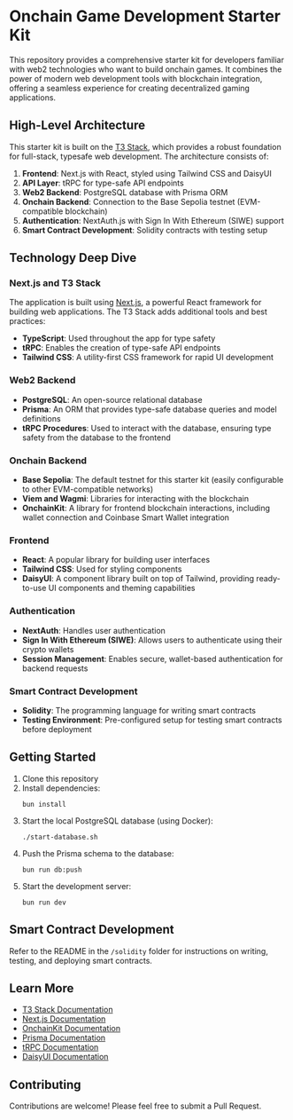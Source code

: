 # Onchain Game Development Starter Kit

This repository provides a comprehensive starter kit for developers familiar with web2 technologies who want to build onchain games. It combines the power of modern web development tools with blockchain integration, offering a seamless experience for creating decentralized gaming applications.

## High-Level Architecture

This starter kit is built on the [T3 Stack](https://create.t3.gg/), which provides a robust foundation for full-stack, typesafe web development. The architecture consists of:

1. **Frontend**: Next.js with React, styled using Tailwind CSS and DaisyUI
2. **API Layer**: tRPC for type-safe API endpoints
3. **Web2 Backend**: PostgreSQL database with Prisma ORM
4. **Onchain Backend**: Connection to the Base Sepolia testnet (EVM-compatible blockchain)
5. **Authentication**: NextAuth.js with Sign In With Ethereum (SIWE) support
6. **Smart Contract Development**: Solidity contracts with testing setup

## Technology Deep Dive

### Next.js and T3 Stack

The application is built using [Next.js](https://nextjs.org/), a powerful React framework for building web applications. The T3 Stack adds additional tools and best practices:

- **TypeScript**: Used throughout the app for type safety
- **tRPC**: Enables the creation of type-safe API endpoints
- **Tailwind CSS**: A utility-first CSS framework for rapid UI development

### Web2 Backend

- **PostgreSQL**: An open-source relational database
- **Prisma**: An ORM that provides type-safe database queries and model definitions
- **tRPC Procedures**: Used to interact with the database, ensuring type safety from the database to the frontend

### Onchain Backend

- **Base Sepolia**: The default testnet for this starter kit (easily configurable to other EVM-compatible networks)
- **Viem and Wagmi**: Libraries for interacting with the blockchain
- **OnchainKit**: A library for frontend blockchain interactions, including wallet connection and Coinbase Smart Wallet integration

### Frontend

- **React**: A popular library for building user interfaces
- **Tailwind CSS**: Used for styling components
- **DaisyUI**: A component library built on top of Tailwind, providing ready-to-use UI components and theming capabilities

### Authentication

- **NextAuth**: Handles user authentication
- **Sign In With Ethereum (SIWE)**: Allows users to authenticate using their crypto wallets
- **Session Management**: Enables secure, wallet-based authentication for backend requests

### Smart Contract Development

- **Solidity**: The programming language for writing smart contracts
- **Testing Environment**: Pre-configured setup for testing smart contracts before deployment

## Getting Started

1. Clone this repository
2. Install dependencies:
   ```
   bun install
   ```
3. Start the local PostgreSQL database (using Docker):
   ```
   ./start-database.sh
   ```
4. Push the Prisma schema to the database:
   ```
   bun run db:push
   ```
5. Start the development server:
   ```
   bun run dev
   ```

## Smart Contract Development

Refer to the README in the `/solidity` folder for instructions on writing, testing, and deploying smart contracts.

## Learn More

- [T3 Stack Documentation](https://create.t3.gg/)
- [Next.js Documentation](https://nextjs.org/docs)
- [OnchainKit Documentation](https://onchainkit.xyz/)
- [Prisma Documentation](https://www.prisma.io/docs)
- [tRPC Documentation](https://trpc.io/docs)
- [DaisyUI Documentation](https://daisyui.com/)

## Contributing

Contributions are welcome! Please feel free to submit a Pull Request.